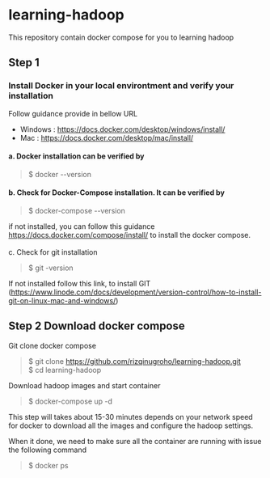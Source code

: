 # learning-hadoop
This repository contain docker compose for you to learning hadoop

## Step 1
### Install Docker in your local environtment and verify your installation
Follow guidance provide in bellow URL

* Windows :  https://docs.docker.com/desktop/windows/install/
* Mac     :  https://docs.docker.com/desktop/mac/install/



#### 

#### a. Docker installation can be verified by <br/>
 
> $ docker --version 

#### b. Check for Docker-Compose installation. It can be verified by <br/>
> $ docker-compose --version

if not installed, you can follow this guidance https://docs.docker.com/compose/install/ to install the docker compose. 
<br/>
<br/>
c. Check for git installation
> $ git -version

If not installed follow this link, to install GIT (https://www.linode.com/docs/development/version-control/how-to-install-git-on-linux-mac-and-windows/)

## Step 2 Download docker compose 

Git clone docker compose
> $ git clone https://github.com/rizqinugroho/learning-hadoop.git <br>
> $ cd learning-hadoop

Download hadoop images and start container
> $ docker-compose up -d

This step will takes about 15-30 minutes depends on your network speed for docker to download all the images and configure the hadoop settings. 

When it done, we need to make sure all the container are running with issue the following command
> $ docker ps




